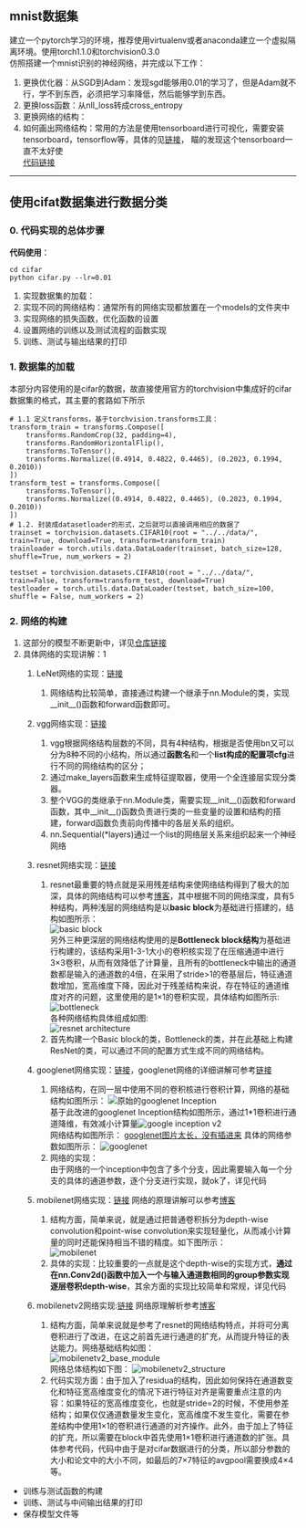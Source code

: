 ## mnist数据集
建立一个pytorch学习的环境，推荐使用virtualenv或者anaconda建立一个虚拟隔离环境。使用torch1.1.0和torchvision0.3.0  
仿照搭建一个mnist识别的神经网络，并完成以下工作：  
1. 更换优化器：从SGD到Adam：发现sgd能够用0.01的学习了，但是Adam就不行，学不到东西，必须把学习率降低，然后能够学到东西。
2. 更换loss函数：从nll_loss转成cross_entropy
3. 更换网络的结构：
4. 如何画出网络结构：常用的方法是使用tensorboard进行可视化，需要安装tensorboard，tensorflow等，具体的见[链接](https://zhuanlan.zhihu.com/p/58961505)， 瞄的发现这个tensorboard一直不太好使  
[代码链接](https://github.com/ASONG0506/pytorch-learning/blob/master/01-classification/mnist/main.py)
----------

## 使用cifat数据集进行数据分类
### 0. 代码实现的总体步骤

**代码使用**：  
```
cd cifar
python cifar.py --lr=0.01
```

1. 实现数据集的加载：
2. 实现不同的网络结构：通常所有的网络实现都放置在一个models的文件夹中
3. 实现网络的损失函数，优化函数的设置
4. 设置网络的训练以及测试流程的函数实现
5. 训练、测试与输出结果的打印
    
### 1. 数据集的加载
 
本部分内容使用的是cifar的数据，故直接使用官方的torchvision中集成好的cifar数据集的格式，其主要的套路如下所示
```
# 1.1 定义transforms，基于torchvision.transforms工具：
transform_train = transforms.Compose([
    transforms.RandomCrop(32, padding=4),
    transforms.RandomHorizontalFlip(),
    transforms.ToTensor(),
    transforms.Normalize((0.4914, 0.4822, 0.4465), (0.2023, 0.1994, 0.2010))
])
transform_test = transforms.Compose([
    transforms.ToTensor(),
    transforms.Normalize((0.4914, 0.4822, 0.4465), (0.2023, 0.1994, 0.2010))
])
# 1.2. 封装成datasetloader的形式，之后就可以直接调用相应的数据了
trainset = torchvision.datasets.CIFAR10(root = "../../data/", train=True, download=True, transform=transform_train)
trainloader = torch.utils.data.DataLoader(trainset, batch_size=128, shuffle=True, num_workers = 2)

testset = torchvision.datasets.CIFAR10(root = "../../data/", train=False, transform=transform_test, download=True)
testloader = torch.utils.data.DataLoader(testset, batch_size=100, shuffle = False, num_workers = 2)
```
### 2. 网络的构建

1. 这部分的模型不断更新中，详见[仓库链接](https://github.com/ASONG0506/pytorch-learning/tree/master/01-classification/cifar/models/cifar)
2. 具体网络的实现讲解：1
    1. LeNet网络的实现：[链接](https://github.com/ASONG0506/pytorch-learning/blob/master/01-classification/cifar/models/cifar/LeNet.py)
        1. 网络结构比较简单，直接通过构建一个继承于nn.Module的类，实现__init__()函数和forward函数即可。
    2. vgg网络实现：[链接](https://github.com/ASONG0506/pytorch-learning/blob/master/01-classification/cifar/models/cifar/vgg.py)
        1. vgg根据网络结构层数的不同，具有4种结构，根据是否使用bn又可以分为8种不同的小结构，所以通过**函数名**和一个**list构成的配置项cfg**进行不同的网络结构的区分；
        2. 通过make_layers函数来生成特征提取器，使用一个全连接层实现分类器。
        3. 整个VGG的类继承于nn.Module类，需要实现__init__()函数和forward函数，其中__init__()函数负责进行类的一些变量的设置和结构的搭建，forward函数负责前向传播中的各层关系的组织。
        4. nn.Sequential(*layers)通过一个list的网络层关系来组织起来一个神经网络
        
    3. resnet网络实现：[链接](https://github.com/ASONG0506/pytorch-learning/blob/master/01-classification/cifar/models/cifar/resnet.py)
        1. resnet最重要的特点就是采用残差结构来使网络结构得到了极大的加深，具体的网络结构可以参考[博客](https://blog.csdn.net/jing_xian/article/details/78878966)，其中根据不同的网络深度，具有5种结构，两种浅层的网络结构是以**basic block**为基础进行搭建的，结构如图所示：  
        ![basic block](https://note.youdao.com/yws/public/resource/fd103c4515462526cceea50e79224b7a/xmlnote/WEBRESOURCE54c21065f14baeea917981547474a0ec/23828)  
        另外三种更深层的网络结构使用的是**Bottleneck block结构**为基础进行构建的，该结构采用1-3-1大小的卷积核实现了在压缩通道中进行3×3卷积，从而有效降低了计算量，且所有的bottleneck中输出的通道数都是输入的通道数的4倍，在采用了stride>1的卷基层后，特征通道数增加，宽高维度下降，因此对于残差结构来说，存在特征的通道维度对齐的问题，这里使用的是1×1的卷积实现，具体结构如图所示:  
        ![bottleneck](https://note.youdao.com/yws/public/resource/fd103c4515462526cceea50e79224b7a/xmlnote/WEBRESOURCEcb08976bf25580765b05d89b4ab81db8/23835)  
        各种网络结构具体组成如图:  
        ![resnet architecture](https://note.youdao.com/yws/public/resource/fd103c4515462526cceea50e79224b7a/xmlnote/WEBRESOURCE597a80fef7e04e926da2f171d05d8c12/23838)  
        2. 首先构建一个Basic block的类，Bottleneck的类，并在此基础上构建ResNet的类，可以通过不同的配置方式生成不同的网络结构。
    4. googlenet网络实现：[链接](https://github.com/ASONG0506/pytorch-learning/blob/master/01-classification/cifar/models/cifar/googlenet.py)，googlenet网络的详细讲解可参考[链接](https://blog.csdn.net/shuzfan/article/details/50738394)
        1. 网络结构，在同一层中使用不同的卷积核进行卷积计算，网络的基础结构如图所示：  ![原始的googlenet Inception](https://note.youdao.com/yws/public/resource/fd103c4515462526cceea50e79224b7a/xmlnote/WEBRESOURCEf5d135f61ac1479ee0057c5ff5e7d320/23937)  
        基于此改进的googlenet Inception结构如图所示，通过1*1卷积进行通道降维，有效减小计算量![google inception v2](https://note.youdao.com/yws/public/resource/fd103c4515462526cceea50e79224b7a/xmlnote/WEBRESOURCEfd30434fc99e8ce5b78b4c5cce151c48/23940)  
        网络结构如图所示：  [googlenet图片太长，没有插进来](https://note.youdao.com/yws/public/resource/fd103c4515462526cceea50e79224b7a/xmlnote/WEBRESOURCEe7775625a31ea235cc64e84e94f463a2/23945)
        具体的网络参数如图所示： ![googlenet](https://note.youdao.com/yws/public/resource/fd103c4515462526cceea50e79224b7a/xmlnote/WEBRESOURCE376369aba2db12248aeb34e0ccb80ce6/23948)
        2. 网络的实现：  
        由于网络的一个inception中包含了多个分支，因此需要输入每一个分支的具体的通道参数，逐个分支进行实现，就ok了，详见代码
    5. mobilenet网络实现：[链接](https://github.com/ASONG0506/pytorch-learning/blob/master/01-classification/cifar/models/cifar/mobilenet.py) 网络的原理讲解可以参考[博客](https://zhuanlan.zhihu.com/p/31551004)               
        1. 结构方面，简单来说，就是通过把普通卷积拆分为depth-wise convolution和point-wise convolution来实现轻量化，从而减小计算量的同时还能保持相当不错的精度。如下图所示：  
        ![mobilenet](https://note.youdao.com/yws/public/resource/fd103c4515462526cceea50e79224b7a/xmlnote/WEBRESOURCE8923c8e33914309c781d7559280ab8f3/24032)
        2. 具体的实现：比较重要的一点就是这个depth-wise的实现方式，**通过在nn.Conv2d()函数中加入一个与输入通道数相同的group参数实现逐层卷积depth-wise**，其余方面的实现比较简单和常规，详见代码
        
    6. mobilenetv2网络实现:[链接](https://github.com/ASONG0506/pytorch-learning/blob/master/01-classification/cifar/models/cifar/mobilenetv2.py) 网络原理解析参考[博客](https://blog.csdn.net/u011995719/article/details/79135818)
        1. 结构方面，简单来说就是参考了resnet的网络结构特点，并将可分离卷积进行了改进，在这之前首先进行通道的扩充，从而提升特征的表达能力。网络基础结构如图：  
        ![mobilenetv2_base_module](https://note.youdao.com/yws/public/resource/fd103c4515462526cceea50e79224b7a/xmlnote/WEBRESOURCEeb9b2c78f3d7a49304c32525a76a5815/24065)  
        网络总体结构如下图：
        ![mobilenetv2_structure](https://note.youdao.com/yws/public/resource/fd103c4515462526cceea50e79224b7a/xmlnote/WEBRESOURCEf137d6935e4dbd899d07a338113db138/24068)  
        2. 代码实现方面：由于加入了residua的结构，因此如何保持在通道数变化和特征宽高维度变化的情况下进行特征对齐是需要重点注意的内容：如果特征的宽高维度变化，也就是stride=2的时候，不使用参差结构；如果仅仅通道数量发生变化，宽高维度不发生变化，需要在参差结构中使用1×1的卷积进行通道的对齐操作。此外，由于加上了特征的扩充，所以需要在block中首先使用1×1卷积进行通道数的扩张。具体参考代码，代码中由于是对cifar数据进行的分类，所以部分参数的大小和论文中的大小不同，如最后的7×7特征的avgpool需要换成4×4等。
    
* 训练与测试函数的构建
* 训练、测试与中间输出结果的打印
* 保存模型文件等